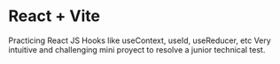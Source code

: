 # React + Vite

Practicing React JS Hooks like useContext, useId, useReducer, etc 
Very intuitive and challenging mini proyect to resolve a junior technical test.
